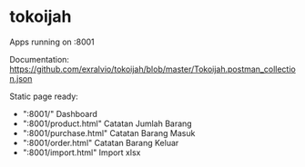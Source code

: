 # tokoijah

Apps running on :8001

Documentation: 
https://github.com/exralvio/tokoijah/blob/master/Tokoijah.postman_collection.json

Static page ready:
 - ":8001/" Dashboard
 - ":8001/product.html" Catatan Jumlah Barang
 - ":8001/purchase.html" Catatan Barang Masuk
 - ":8001/order.html" Catatan Barang Keluar
 - ":8001/import.html" Import xlsx
